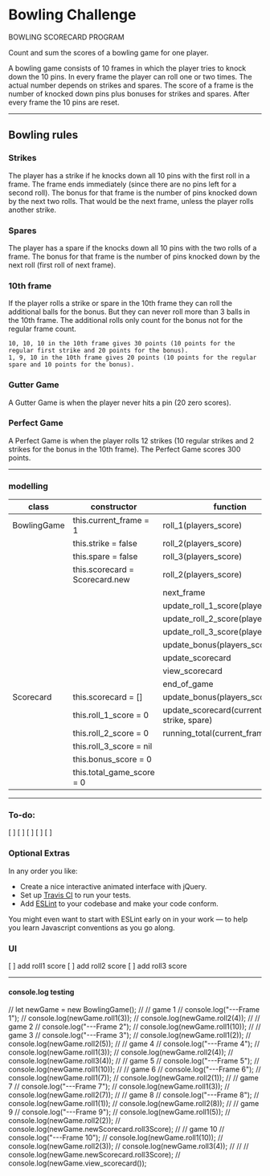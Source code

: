 
Bowling Challenge
=================

BOWLING SCORECARD PROGRAM


Count and sum the scores of a bowling game for one player.

A bowling game consists of 10 frames in which the player tries to knock down the 10 pins.
In every frame the player can roll one or two times. The actual number depends on strikes and spares. The score of a frame is the number of knocked down pins plus bonuses for strikes and spares. After every frame the 10 pins are reset.

---
## Bowling rules

### Strikes

The player has a strike if he knocks down all 10 pins with the first roll in a frame. The frame ends immediately (since there are no pins left for a second roll). The bonus for that frame is the number of pins knocked down by the next two rolls. That would be the next frame, unless the player rolls another strike.

### Spares

The player has a spare if the knocks down all 10 pins with the two rolls of a frame. The bonus for that frame is the number of pins knocked down by the next roll (first roll of next frame).

### 10th frame

If the player rolls a strike or spare in the 10th frame they can roll the additional balls for the bonus. But they can never roll more than 3 balls in the 10th frame. The additional rolls only count for the bonus not for the regular frame count.

    10, 10, 10 in the 10th frame gives 30 points (10 points for the regular first strike and 20 points for the bonus).
    1, 9, 10 in the 10th frame gives 20 points (10 points for the regular spare and 10 points for the bonus).

### Gutter Game

A Gutter Game is when the player never hits a pin (20 zero scores).

### Perfect Game

A Perfect Game is when the player rolls 12 strikes (10 regular strikes and 2 strikes for the bonus in the 10th frame). The Perfect Game scores 300 points.

---

### modelling

|     class      |   constructor                      |   function                                     |
|----------------|------------------------------------|------------------------------------------------|
|  BowlingGame   |  this.current_frame = 1            | roll_1(players_score)                          |
|                |  this.strike = false               | roll_2(players_score)                          |
|                |  this.spare = false                | roll_3(players_score)                          |
|                |  this.scorecard = Scorecard.new    | roll_2(players_score)                          |
|                |                                    | next_frame                                     |
|                |                                    | update_roll_1_score(players_score)             |
|                |                                    | update_roll_2_score(players_score)             |
|                |                                    | update_roll_3_score(players_score)             |
|                |                                    | update_bonus(players_score)                    |
|                |                                    | update_scorecard                               |
|                |                                    | view_scorecard                                 |
|                |                                    | end_of_game                                    |
|  Scorecard     |   this.scorecard = []              | update_bonus(players_score)                    |
|                |   this.roll_1_score = 0            | update_scorecard(current_frame, strike, spare) |
|                |   this.roll_2_score = 0            | running_total(current_frame)                   |
|                |   this.roll_3_score = nil          |                                                |
|                |   this.bonus_score = 0             |                                                |
|                |   this.total_game_score = 0        |                                                |


----
### To-do:
[ ]
[ ]
[ ]
[ ]
[ ]



### Optional Extras

In any order you like:

* Create a nice interactive animated interface with jQuery.
* Set up [Travis CI](https://travis-ci.org) to run your tests.
* Add [ESLint](http://eslint.org/) to your codebase and make your code conform.

You might even want to start with ESLint early on in your work — to help you
learn Javascript conventions as you go along.

### UI
[ ] add roll1 score
[ ] add roll2 score
[ ] add roll3 score


---
#### console.log testing

// let newGame = new BowlingGame();
// // game 1
// console.log("---Frame 1");
// console.log(newGame.roll1(3));
// console.log(newGame.roll2(4));
// // game 2
// console.log("---Frame 2");
// console.log(newGame.roll1(10));
// // game 3
// console.log("---Frame 3");
// console.log(newGame.roll1(2));
// console.log(newGame.roll2(5));
// // game 4
// console.log("---Frame 4");
// console.log(newGame.roll1(3));
// console.log(newGame.roll2(4));
// console.log(newGame.roll3(4));
// // game 5
// console.log("---Frame 5");
// console.log(newGame.roll1(10));
// // game 6
// console.log("---Frame 6");
// console.log(newGame.roll1(7));
// console.log(newGame.roll2(1));
// // game 7
// console.log("---Frame 7");
// console.log(newGame.roll1(3));
// console.log(newGame.roll2(7));
// // game 8
// console.log("---Frame 8");
// console.log(newGame.roll1(1));
// console.log(newGame.roll2(8));
// // game 9
// console.log("---Frame 9");
// console.log(newGame.roll1(5));
// console.log(newGame.roll2(2));
// console.log(newGame.newScorecard.roll3Score);
// // game 10
// console.log("---Frame 10");
// console.log(newGame.roll1(10));
// console.log(newGame.roll2(3));
// console.log(newGame.roll3(4));
//
//
// console.log(newGame.newScorecard.roll3Score);
// console.log(newGame.view_scorecard());
